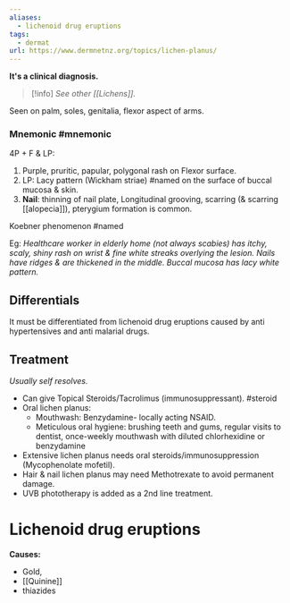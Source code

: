 ```yaml
---
aliases:
  - lichenoid drug eruptions
tags:
  - dermat
url: https://www.dermnetnz.org/topics/lichen-planus/
---
```

**It's a clinical diagnosis.**

>[!info]
>*See other [[Lichens]].* 

Seen on palm, soles, genitalia, flexor aspect of arms.
### Mnemonic #mnemonic 
4P + F & LP: 
1. Purple, pruritic, papular, polygonal rash on Flexor surface.  
2. LP: Lacy pattern (Wickham striae) #named  on the surface of buccal mucosa & skin.
3. **Nail**: thinning of nail plate, Longitudinal grooving, scarring (& scarring [[alopecia]]), pterygium formation is common.

Koebner phenomenon #named 

Eg: *Healthcare worker in elderly home (not always scabies) has itchy, scaly, shiny rash on wrist & fine white streaks overlying the lesion. Nails have ridges & are thickened in the middle. Buccal mucosa has lacy white pattern.*

## Differentials
It must be differentiated from lichenoid drug eruptions caused by anti hypertensives and anti malarial drugs.
## Treatment
*Usually self resolves.*

- Can give Topical Steroids/Tacrolimus (immunosuppressant). #steroid 
- Oral lichen planus:
	- Mouthwash: Benzydamine- locally acting NSAID.
	- Meticulous oral hygiene: brushing teeth and gums, regular visits to dentist, once-weekly mouthwash with diluted chlorhexidine or benzydamine
- Extensive lichen planus needs oral steroids/immunosuppression (Mycophenolate mofetil).
- Hair & nail lichen planus may need Methotrexate to avoid permanent damage.
- UVB phototherapy is added as a 2nd line treatment.

# Lichenoid drug eruptions
**Causes:**
- Gold,
- [[Quinine]]
- thiazides